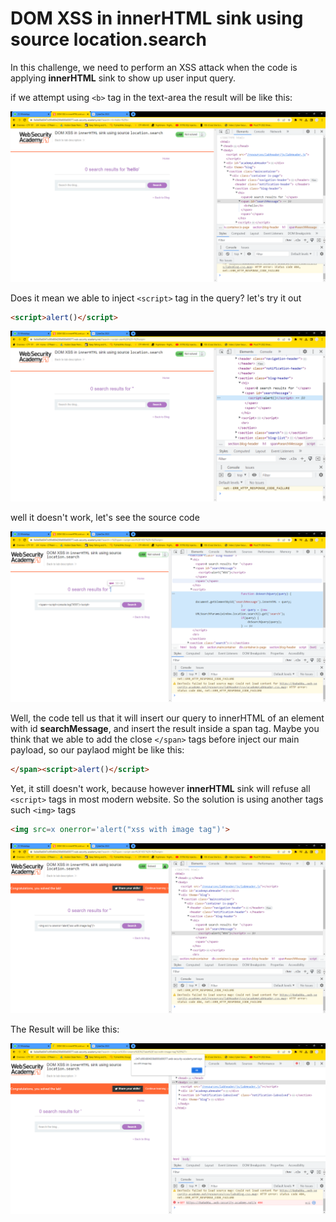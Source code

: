 # DOM XSS in innerHTML sink using source location.search

In this challenge, we need to perform an XSS attack when the code is applying **innerHTML** sink to show up user input query.

if we attempt using ``<b>`` tag in the text-area the result will be like this:
<div style="text-align: center;margin-bottom:10px;margin-top:10px;">
    <img src="https://github.com/DJumanto/Portswigger-XSS/blob/main/DOM%20XSS%20in%20innerHTML%20sink%20using%20source%20location.search/b-tag%20result.png?raw=true">
</div>

Does it mean we able to inject ``<script>`` tag in the query? let's try it out
```html
<script>alert()</script>
```
<div style="text-align: center;margin-bottom:10px;margin-top:10px;">
    <img src="https://github.com/DJumanto/Portswigger-XSS/blob/main/DOM%20XSS%20in%20innerHTML%20sink%20using%20source%20location.search/script-tag%20attempt.png?raw=true">
</div>

well it doesn't work, let's see the source code

<div style="text-align: center;margin-bottom:10px;margin-top:10px;">
    <img src="https://github.com/DJumanto/Portswigger-XSS/blob/main/DOM%20XSS%20in%20innerHTML%20sink%20using%20source%20location.search/js-function.png?raw=true">
</div>

Well, the code tell us that it will insert our query to innerHTML of an element with id **searchMessage**, and insert the result inside a span tag. Maybe you think that we able to add the close ``</span>`` tags before inject our main payload, so our paylaod might be like this: 
```html
</span><script>alert()</script>
```
Yet, it still doesn't work, because however **innerHTML** sink will refuse all ``<script>`` tags in most modern website. So the solution is using another tags such ``<img>`` tags
```html
<img src=x onerror='alert("xss with image tag")'>
```
<div style="text-align: center;margin-bottom:10px;margin-top:10px;">
    <img src="https://github.com/DJumanto/Portswigger-XSS/blob/main/DOM%20XSS%20in%20innerHTML%20sink%20using%20source%20location.search/img-tag%20trial.png?raw=true">
</div>

The Result will be like this:

<div style="text-align: center;margin-bottom:10px;margin-top:10px;">
    <img src="https://github.com/DJumanto/Portswigger-XSS/blob/main/DOM%20XSS%20in%20innerHTML%20sink%20using%20source%20location.search/result.png?raw=true">
</div>





